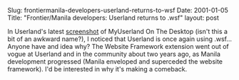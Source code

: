 Slug: frontiermanila-developers-userland-returns-to-wsf
Date: 2001-01-05
Title: "Frontier/Manila developers: Userland returns to .wsf"
layout: post

In Userland&#39;s latest <a href="http://www.scripting.com/images/wizzyEditorMuotd.gif">screenshot</a> of MyUserland On The Desktop (isn&#39;t this a bit of an awkward name?), I noticed that Userland is once again using .wsf... Anyone have and idea why? The Website Framework extension went out of vogue at Userland and in the community about two years ago, as Manila development progressed (Manila enveloped and superceded the website framework). I&#39;d be interested in why it&#39;s making a comeback.
